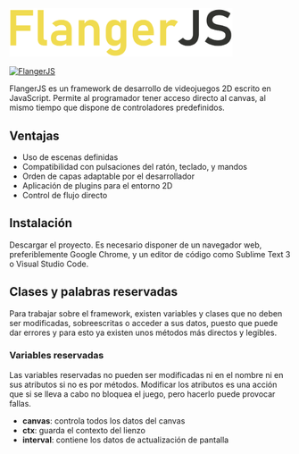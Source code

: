 <img width="400" src="assets/logo.png">

[![FlangerJS](https://img.shields.io/badge/version-v1.0.0-blue.svg)](https://flangerjs.org)


FlangerJS es un framework de desarrollo de videojuegos 2D escrito en JavaScript. Permite al programador tener acceso directo al canvas, al mismo tiempo que dispone de controladores predefinidos.

## Ventajas
- Uso de escenas definidas
- Compatibilidad con pulsaciones del ratón, teclado, y mandos
- Orden de capas adaptable por el desarrollador
- Aplicación de plugins para el entorno 2D
- Control de flujo directo

## Instalación
Descargar el proyecto. Es necesario disponer de un navegador web, preferiblemente Google Chrome, y un editor de código como Sublime Text 3 o Visual Studio Code.

## Clases y palabras reservadas
Para trabajar sobre el framework, existen variables y clases que no deben ser modificadas, sobreescritas o acceder a sus datos, puesto que puede dar errores y para esto ya existen unos métodos más directos y legibles.

### Variables reservadas
Las variables reservadas no pueden ser modificadas ni en el nombre ni en sus atributos si no es por métodos. Modificar los atributos es una acción que si se lleva a cabo no bloquea el juego, pero hacerlo puede provocar fallas.
- **canvas**: controla todos los datos del canvas
- **ctx**: guarda el contexto del lienzo
- **interval**: contiene los datos de actualización de pantalla
